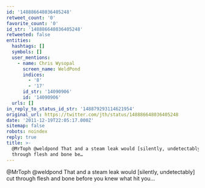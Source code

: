 ```yaml
---
id: '148886648036405248'
retweet_count: '0'
favorite_count: '0'
id_str: '148886648036405248'
retweeted: false
entities:
  hashtags: []
  symbols: []
  user_mentions:
    - name: Chris Wysopal
      screen_name: WeldPond
      indices:
        - '8'
        - '17'
      id_str: '14090906'
      id: '14090906'
  urls: []
in_reply_to_status_id_str: '148879293114621954'
original_url: https://twitter.com/jth/status/148886648036405248
date: '2011-12-19T22:05:17.000Z'
sitemap: false
robots: noindex
reply: true
title: >-
  @MrToph @weldpond That and a steam leak would [silently, undetectably] cut
  through flesh and bone be…
---
```


@MrToph @weldpond That and a steam leak would [silently, undetectably] cut through flesh and bone before you knew what hit you…
